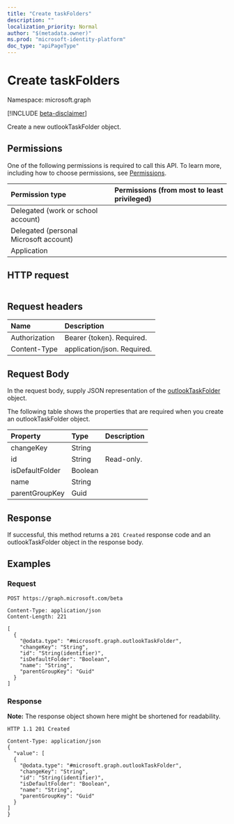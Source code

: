 ```yaml
---
title: "Create taskFolders"
description: ""
localization_priority: Normal
author: "$(metadata.owner)"
ms.prod: "microsoft-identity-platform"
doc_type: "apiPageType"
---
```


# Create taskFolders

Namespace: microsoft.graph

[!INCLUDE [beta-disclaimer](../../includes/beta-disclaimer.md)]

Create a new outlookTaskFolder object.

## Permissions

One of the following permissions is required to call this API. To learn more, including how to choose permissions, see [Permissions](/graph/permissions-reference).

| Permission type                        | Permissions (from most to least privileged) |
| :------------------------------------- | :------------------------------------------ |
| Delegated (work or school account)     |                                             |
| Delegated (personal Microsoft account) |                                             |
| Application                            |                                             |

## HTTP request

<!-- {
  "blockType": "ignored"
}
-->

```http

```

## Request headers

| Name          | Description                 |
| :------------ | :-------------------------- |
| Authorization | Bearer {token}. Required.   |
| Content-Type  | application/json. Required. |

## Request Body

In the request body, supply JSON representation of the [outlookTaskFolder](../resources/-outlooktaskfolder.md) object.

<!-- Actions and Functions -->

<!-- CRUD Methods -->

The following table shows the properties that are required when you create an outlookTaskFolder object.

| Property        | Type    | Description |
| :-------------- | :------ | :---------- |
| changeKey       | String  |             |
| id              | String  | Read-only.  |
| isDefaultFolder | Boolean |             |
| name            | String  |             |
| parentGroupKey  | Guid    |             |

## Response

If successful, this method returns a `201 Created` response code and an outlookTaskFolder object in the response body.

## Examples

### Request

<!-- {
  "blockType": "request",
  "name": "create_taskfolders"
}
-->

```http
POST https://graph.microsoft.com/beta

Content-Type: application/json
Content-Length: 221

[
  {
    "@odata.type": "#microsoft.graph.outlookTaskFolder",
    "changeKey": "String",
    "id": "String(identifier)",
    "isDefaultFolder": "Boolean",
    "name": "String",
    "parentGroupKey": "Guid"
  }
]

```

### Response

**Note:** The response object shown here might be shortened for readability.

<!-- {
  "blockType": "response",
  "truncated": true,
  "@odata.type": "$(this.ReturnTypeFullName)"
}
-->

```http
HTTP 1.1 201 Created

Content-Type: application/json
{
  "value": [
  {
    "@odata.type": "#microsoft.graph.outlookTaskFolder",
    "changeKey": "String",
    "id": "String(identifier)",
    "isDefaultFolder": "Boolean",
    "name": "String",
    "parentGroupKey": "Guid"
  }
]
}

```
